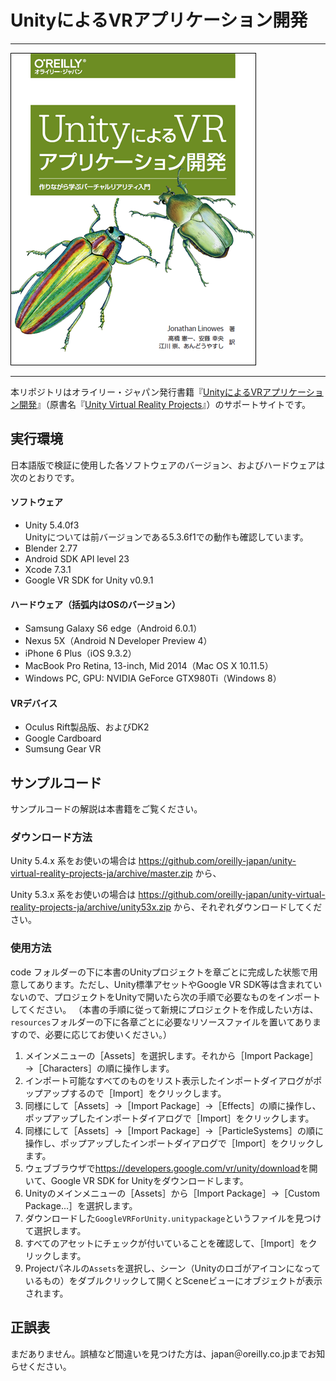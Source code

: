 # UnityによるVRアプリケーション開発

---

![表紙](unity-virtual-reality-projects-ja.png)

---

本リポジトリはオライリー・ジャパン発行書籍『[UnityによるVRアプリケーション開発](http://www.oreilly.co.jp/books/9784873117577/)』（原書名『[Unity Virtual Reality Projects](https://www.packtpub.com/game-development/unity-virtual-reality-projects)』）のサポートサイトです。

## 実行環境

日本語版で検証に使用した各ソフトウェアのバージョン、およびハードウェアは次のとおりです。

#### ソフトウェア

* Unity 5.4.0f3 <br> Unityについては前バージョンである5.3.6f1での動作も確認しています。
* Blender 2.77
* Android SDK API level 23
* Xcode 7.3.1
* Google VR SDK for Unity v0.9.1

#### ハードウェア（括弧内はOSのバージョン）

* Samsung Galaxy S6 edge（Android 6.0.1）
* Nexus 5X（Android N Developer Preview 4）
* iPhone 6 Plus（iOS 9.3.2）
* MacBook Pro Retina, 13-inch, Mid 2014（Mac OS X 10.11.5）
* Windows PC, GPU: NVIDIA GeForce GTX980Ti（Windows 8）

#### VRデバイス

* Oculus Rift製品版、およびDK2
* Google Cardboard
* Sumsung Gear VR

## サンプルコード

サンプルコードの解説は本書籍をご覧ください。

### ダウンロード方法
Unity 5.4.x 系をお使いの場合は
<https://github.com/oreilly-japan/unity-virtual-reality-projects-ja/archive/master.zip>
から、

Unity 5.3.x 系をお使いの場合は
<https://github.com/oreilly-japan/unity-virtual-reality-projects-ja/archive/unity53x.zip>
から、それぞれダウンロードしてください。

### 使用方法
code フォルダーの下に本書のUnityプロジェクトを章ごとに完成した状態で用意してあります。ただし、Unity標準アセットやGoogle VR SDK等は含まれていないので、プロジェクトをUnityで開いたら次の手順で必要なものをインポートしてください。
（本書の手順に従って新規にプロジェクトを作成したい方は、`resources`フォルダーの下に各章ごとに必要なリソースファイルを置いてありますので、必要に応じてお使いください。）

1. メインメニューの［Assets］を選択します。それから［Import Package］→［Characters］の順に操作します。
2. インポート可能なすべてのものをリスト表示したインポートダイアログがポップアップするので［Import］をクリックします。
3. 同様にして［Assets］→［Import Package］→［Effects］の順に操作し、ポップアップしたインポートダイアログで［Import］をクリックします。
4. 同様にして［Assets］→［Import Package］→［ParticleSystems］の順に操作し、ポップアップしたインポートダイアログで［Import］をクリックします。
5. ウェブブラウザで<https://developers.google.com/vr/unity/download>を開いて、Google VR SDK for Unityをダウンロードします。
6. Unityのメインメニューの［Assets］から［Import Package］→［Custom Package...］を選択します。
7. ダウンロードした`GoogleVRForUnity.unitypackage`というファイルを見つけて選択します。
8. すべてのアセットにチェックが付いていることを確認して、［Import］をクリックします。
9. Projectパネルの`Assets`を選択し、シーン（Unityのロゴがアイコンになっているもの）をダブルクリックして開くとSceneビューにオブジェクトが表示されます。

## 正誤表

まだありません。誤植など間違いを見つけた方は、japan＠oreilly.co.jpまでお知らせください。
